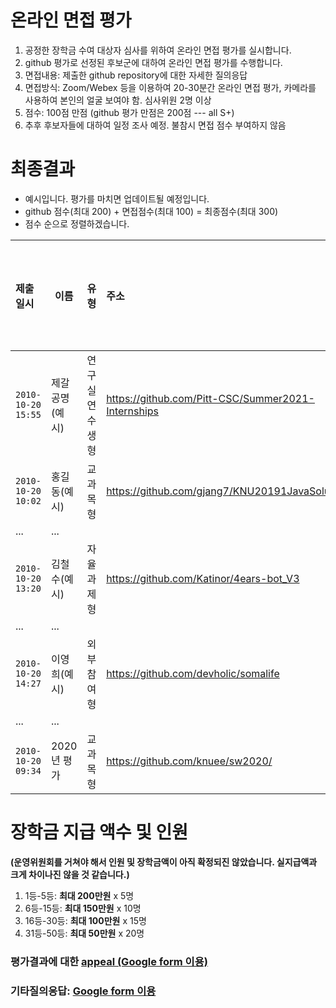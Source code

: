 # 온라인 면접 평가
1. 공정한 장학금 수여 대상자 심사를 위하여 온라인 면접 평가를 실시합니다.
1. github 평가로 선정된 후보군에 대하여 온라인 면접 평가를 수행합니다.
1. 면접내용: 제출한 github repository에 대한 자세한 질의응답
1. 면접방식: Zoom/Webex 등을 이용하여 20-30분간 온라인 면접 평가, 카메라를 사용하여 본인의 얼굴 보여야 함. 심사위원 2명 이상  
1. 점수: 100점 만점 (github 평가 만점은 200점 --- all S+)
1. 추후 후보자들에 대하여 일정 조사 예정. 불참시 면접 점수 부여하지 않음

# 최종결과
* 예시입니다. 평가를 마치면 업데이트될 예정입니다.
* github 점수(최대 200) + 면접점수(최대 100) = 최종점수(최대 300)
* 점수 순으로 정렬하겠습니다.

| 제출일시 | 이름 | 유형 | 주소 | github 점수 | 온라인면접점수 | 합계 | __순위__ |
|:---|---|---|:---|:---:|:---:|:---:|:---:|
| `2010-10-20 15:55` | 제갈공명(예시) | 연구실연수생형  | https://github.com/Pitt-CSC/Summer2021-Internships | 156 | 90 | 246 | 1 |
| `2010-10-20 10:02` | 홍길동(예시) | 교과목형 | https://github.com/gjang7/KNU20191JavaSolution | 160 | 80 | 240 | 2 | 
| ... | ... | 
| `2010-10-20 13:20` | 김철수(예시) | 자율과제형  | https://github.com/Katinor/4ears-bot_V3 | 96 | 73 | 169 | 10 |
| ... | ... | 
| `2010-10-20 14:27` | 이영희(예시) | 외부참여형  | https://github.com/devholic/somalife | 63 | 70 | 133 | 18 |
| ... | ... | 
| `2010-10-20 09:34` | 2020년 평가 | 교과목형 | https://github.com/knuee/sw2020/ | 42 | 43 | 85 | 51 | 

# 장학금 지급 액수 및 인원
__(운영위원회를 거쳐야 해서 인원 및 장학금액이 아직 확정되진 않았습니다. 실지급액과 크게 차이나진 않을 것 같습니다.)__
1. 1등-5등: __최대 200만원__ x 5명
1. 6등-15등: __최대 150만원__ x 10명
1. 16등-30등: __최대 100만원__ x 15명
1. 31등-50등: __최대 50만원__ x 20명

### 평가결과에 대한 [appeal (Google form 이용)](https://docs.google.com/forms/d/e/1FAIpQLScZYCGBLcq8zOybtAGVubsTtUArOP7mBwHj64DF6p1cZoDF2Q/viewform?usp=sf_link)
### 기타질의응답: [Google form 이용](https://docs.google.com/forms/d/e/1FAIpQLSdN5AtF8bDQDJN3Vh896W_iKJfcE2RMJBCAl9A69kzLvkrcow/viewform?usp=sf_link)

